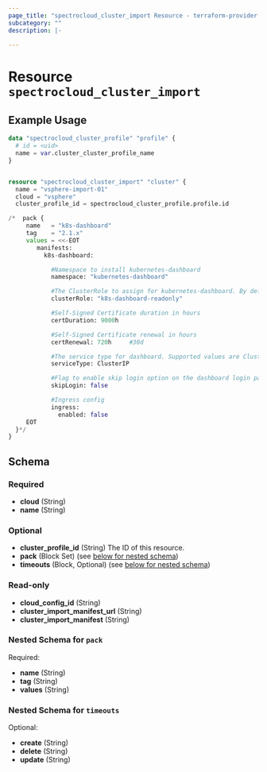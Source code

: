 ```yaml
---
page_title: "spectrocloud_cluster_import Resource - terraform-provider-spectrocloud"
subcategory: ""
description: |-
  
---
```


# Resource `spectrocloud_cluster_import`



## Example Usage

```terraform
data "spectrocloud_cluster_profile" "profile" {
  # id = <uid>
  name = var.cluster_cluster_profile_name
}


resource "spectrocloud_cluster_import" "cluster" {
  name = "vsphere-import-01"
  cloud = "vsphere"
  cluster_profile_id = spectrocloud_cluster_profile.profile.id

/*  pack {
     name   = "k8s-dashboard"
     tag    = "2.1.x"
     values = <<-EOT
        manifests:
          k8s-dashboard:

            #Namespace to install kubernetes-dashboard
            namespace: "kubernetes-dashboard"

            #The ClusterRole to assign for kubernetes-dashboard. By default, a ready-only cluster role is provisioned
            clusterRole: "k8s-dashboard-readonly"

            #Self-Signed Certificate duration in hours
            certDuration: 9000h

            #Self-Signed Certificate renewal in hours
            certRenewal: 720h     #30d

            #The service type for dashboard. Supported values are ClusterIP / LoadBalancer / NodePort
            serviceType: ClusterIP

            #Flag to enable skip login option on the dashboard login page
            skipLogin: false

            #Ingress config
            ingress:
              enabled: false
     EOT
  }*/
}
```

## Schema

### Required

- **cloud** (String)
- **name** (String)

### Optional

- **cluster_profile_id** (String) The ID of this resource.
- **pack** (Block Set) (see [below for nested schema](#nestedblock--pack))
- **timeouts** (Block, Optional) (see [below for nested schema](#nestedblock--timeouts))

### Read-only

- **cloud_config_id** (String)
- **cluster_import_manifest_url** (String)
- **cluster_import_manifest** (String)


<a id="nestedblock--pack"></a>
### Nested Schema for `pack`

Required:

- **name** (String)
- **tag** (String)
- **values** (String)


<a id="nestedblock--timeouts"></a>
### Nested Schema for `timeouts`

Optional:

- **create** (String)
- **delete** (String)
- **update** (String)


